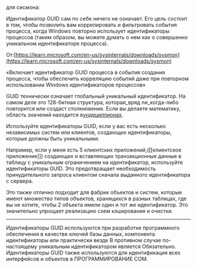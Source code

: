 для сисмона:

[](https://stackoverflow.com/posts/55855400/timeline)

Идентификатор GUID сам по себе ничего не означает. Его цель состоит в том, чтобы позволить вам коррелировать и фильтровать события процесса, когда Windows повторно использует идентификаторы процессов (таким образом, вы можете думать о нем как о совершенно уникальном идентификаторе процесса).

От:[https://learn.microsoft.com/en-us/sysinternals/downloads/sysmon](https://learn.microsoft.com/en-us/sysinternals/downloads/sysmon)

«Включает идентификатор GUID процесса в события создания процесса, чтобы обеспечить корреляцию событий даже при повторном использовании Windows идентификаторов процессов»









GUID технически означает глобальный уникальный идентификатор. На самом деле это 128-битная структура, которая_вряд ли_когда-либо повторится или создаст столкновение. Если вы делаете математику, область значений находится в[ундециллионах](https://en.wikipedia.org/wiki/Names_of_large_numbers#Standard_dictionary_numbers).

Используйте идентификаторы GUID, если у вас есть несколько независимых систем или клиентов, создающих идентификаторы, которые должны быть уникальными.

Например, если у меня есть 5 клиентских приложений,([[клиентское приложение]]) создающих и вставляющих транзакционные данные в таблицу с уникальным ограничением на идентификатор, используйте идентификаторы GUID. Это предотвращает необходимость принудительного запроса клиентом сначала выданного идентификатора с сервера.

Это также отлично подходит для фабрик объектов и систем, которые имеют множество типов объектов, хранящихся в разных таблицах, где вы не хотите, чтобы 2 объекта имели один и тот же идентификатор. Это значительно упрощает реализацию схем кэширования и очистки.


------------------

Идентификаторы GUID используются при разработке программного обеспечения в качестве ключей базы данных, компонента идентификаторы или практически везде В противном случае по-настоящему уникальным идентификатором является Обязательно. Идентификаторы GUID также используются для идентификация всех интерфейсов и объектов в ПРОГРАММИРОВАНИЕ COM.
